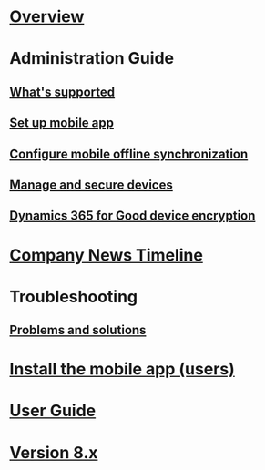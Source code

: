 # [Overview](overview.md)
# Administration Guide 
## [What's supported](support-phones-tablets.md)
## [Set up mobile app](set-up-dynamics-365-for-phones-and-dynamics-365-for-tablets.md)
## [Configure mobile offline synchronization](configure-mobile-offline-synchronization-dynamics-365-phones-tablets.md)
## [Manage and secure devices](secure-manage-phones-tablets.md)
## [Dynamics 365 for Good device encryption](secure-mobile-data-dynamics-365-good.md)
# [Company News Timeline](../company-news-timeline/get-company-news-timeline-dynamics-365-phones-tablets.md)
# Troubleshooting
## [Problems and solutions](troubleshooting-things-know-about-phones-tablets.md)
# [Install the mobile app (users)](install-dynamics-365-for-phones-and-tablets.md)
# [User Guide](dynamics-365-phones-tablets-users-guide.md)
# [Version 8.x](../mobile-app/v8/about-this-content.md)

